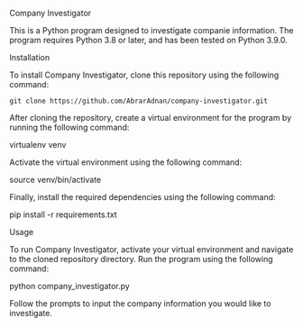 Company Investigator

This is a Python program designed to investigate companie information. The program requires Python 3.8 or later, and has been tested on Python 3.9.0.

Installation

To install Company Investigator, clone this repository using the following command:
```
git clone https://github.com/AbrarAdnan/company-investigator.git
```
After cloning the repository, create a virtual environment for the program by running the following command:

virtualenv venv

Activate the virtual environment using the following command:

source venv/bin/activate

Finally, install the required dependencies using the following command:

pip install -r requirements.txt

Usage

To run Company Investigator, activate your virtual environment and navigate to the cloned repository directory. Run the program using the following command:

python company_investigator.py

Follow the prompts to input the company information you would like to investigate.
